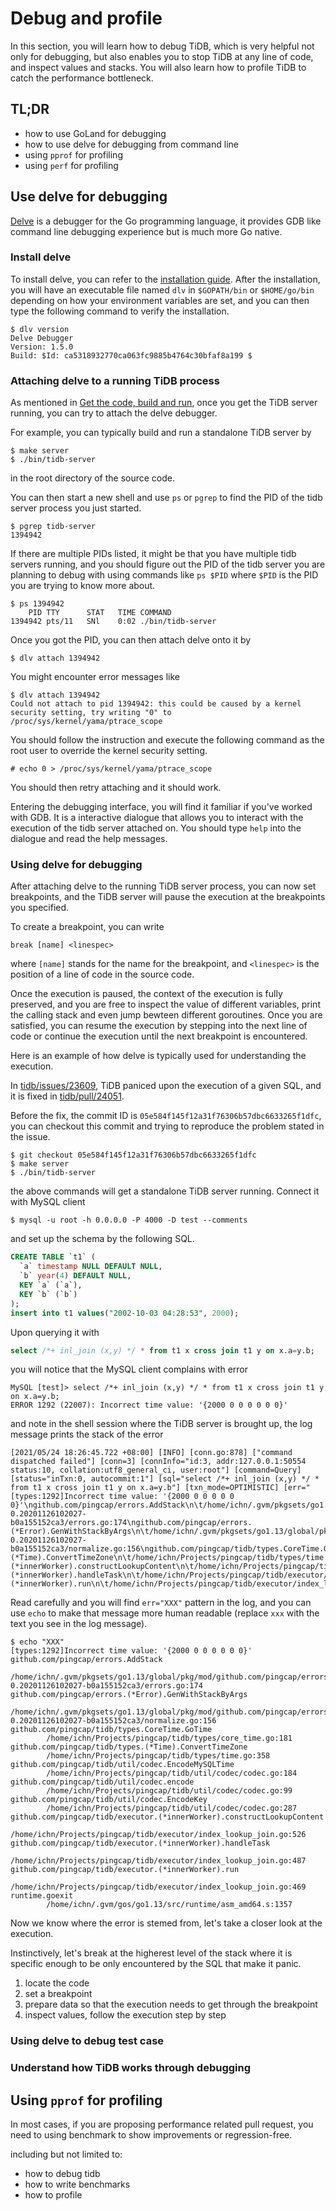 # Debug and profile


In this section, you will learn how to debug TiDB, which is very helpful not only for debugging, but also enables you to stop TiDB at any line of code, and inspect values and stacks. You will also learn how to profile TiDB to catch the performance bottleneck.

## TL;DR

* how to use GoLand for debugging
* how to use delve for debugging from command line
* using `pprof` for profiling
* using `perf` for profiling

## Use delve for debugging

[Delve](https://github.com/go-delve/delve) is a debugger for the Go programming language, it provides GDB like command line debugging experience but is much more Go native.

### Install delve

To install delve, you can refer to the [installation guide](https://github.com/go-delve/delve/tree/master/Documentation/installation). After the installation, you will have an executable file named `dlv` in `$GOPATH/bin` or `$HOME/go/bin` depending on how your environment variables are set, and you can then type the following command to verify the installation.

```
$ dlv version
Delve Debugger
Version: 1.5.0
Build: $Id: ca5318932770ca063fc9885b4764c30bfaf8a199 $
```

### Attaching delve to a running TiDB process

As mentioned in [Get the code, build and run](https://zz-jason.gitbook.io/tidb-dev-guide/get-started/build-tidb-from-source), once you get the TiDB server running, you can try to attach the delve debugger.

For example, you can typically build and run a standalone TiDB server by

```
$ make server
$ ./bin/tidb-server
```

in the root directory of the source code.

You can then start a new shell and use `ps` or `pgrep` to find the PID of the tidb server process you just started.

```
$ pgrep tidb-server
1394942
```

If there are multiple PIDs listed, it might be that you have multiple tidb servers running, and you should figure out the PID of the tidb server you are planning to debug with using commands like `ps $PID` where `$PID` is the PID you are trying to know more about.

```
$ ps 1394942
    PID TTY      STAT   TIME COMMAND
1394942 pts/11   SNl    0:02 ./bin/tidb-server
```

Once you got the PID, you can then attach delve onto it by

```
$ dlv attach 1394942
```

You might encounter error messages like

```
$ dlv attach 1394942
Could not attach to pid 1394942: this could be caused by a kernel security setting, try writing "0" to /proc/sys/kernel/yama/ptrace_scope
```

You should follow the instruction and execute the following command as the root user to override the kernel security setting.

```
# echo 0 > /proc/sys/kernel/yama/ptrace_scope
```

You should then retry attaching and it should work.

Entering the debugging interface, you will find it familiar if you've worked with GDB. It is a interactive dialogue that allows you to interact with the execution of the tidb server attached on. You should type `help` into the dialogue and read the help messages.

### Using delve for debugging

After attaching delve to the running TiDB server process, you can now set breakpoints, and the TiDB server will pause the execution at the breakpoints you specified.

To create a breakpoint, you can write

```
break [name] <linespec>
```

where `[name]` stands for the name for the breakpoint, and `<linespec>` is the position of a line of code in the source code.

Once the execution is paused, the context of the execution is fully preserved, and you are free to inspect the value of different variables, print the calling stack and even jump bewteen different goroutines. Once you are satisfied, you can resume the execution by stepping into the next line of code or continue the execution until the next breakpoint is encountered.

Here is an example of how delve is typically used for understanding the execution.

In [tidb/issues/23609](https://github.com/pingcap/tidb/issues/23609), TiDB paniced upon the execution of a given SQL, and it is fixed in [tidb/pull/24051](https://github.com/pingcap/tidb/pull/24051).

Before the fix, the commit ID is `05e584f145f12a31f76306b57dbc6633265f1dfc`, you can checkout this commit and trying to reproduce the problem stated in the issue.

```
$ git checkout 05e584f145f12a31f76306b57dbc6633265f1dfc
$ make server
$ ./bin/tidb-server
```

the above commands will get a standalone TiDB server running. Connect it with MySQL client

```
$ mysql -u root -h 0.0.0.0 -P 4000 -D test --comments
```

and set up the schema by the following SQL.

```sql
CREATE TABLE `t1` (
  `a` timestamp NULL DEFAULT NULL,
  `b` year(4) DEFAULT NULL,
  KEY `a` (`a`),
  KEY `b` (`b`)
);
insert into t1 values("2002-10-03 04:28:53", 2000);
```

Upon querying it with

```sql
select /*+ inl_join (x,y) */ * from t1 x cross join t1 y on x.a=y.b;
```

you will notice that the MySQL client complains with error

```
MySQL [test]> select /*+ inl_join (x,y) */ * from t1 x cross join t1 y on x.a=y.b;
ERROR 1292 (22007): Incorrect time value: '{2000 0 0 0 0 0 0}'
```

and note in the shell session where the TiDB server is brought up, the log message prints the stack of the error

```
[2021/05/24 18:26:45.722 +08:00] [INFO] [conn.go:878] ["command dispatched failed"] [conn=3] [connInfo="id:3, addr:127.0.0.1:50554 status:10, collation:utf8_general_ci, user:root"] [command=Query] [status="inTxn:0, autocommit:1"] [sql="select /*+ inl_join (x,y) */ * from t1 x cross join t1 y on x.a=y.b"] [txn_mode=OPTIMISTIC] [err="[types:1292]Incorrect time value: '{2000 0 0 0 0 0 0}'\ngithub.com/pingcap/errors.AddStack\n\t/home/ichn/.gvm/pkgsets/go1.13/global/pkg/mod/github.com/pingcap/errors@v0.11.5-0.20201126102027-b0a155152ca3/errors.go:174\ngithub.com/pingcap/errors.(*Error).GenWithStackByArgs\n\t/home/ichn/.gvm/pkgsets/go1.13/global/pkg/mod/github.com/pingcap/errors@v0.11.5-0.20201126102027-b0a155152ca3/normalize.go:156\ngithub.com/pingcap/tidb/types.CoreTime.GoTime\n\t/home/ichn/Projects/pingcap/tidb/types/core_time.go:181\ngithub.com/pingcap/tidb/types.(*Time).ConvertTimeZone\n\t/home/ichn/Projects/pingcap/tidb/types/time.go:358\ngithub.com/pingcap/tidb/util/codec.EncodeMySQLTime\n\t/home/ichn/Projects/pingcap/tidb/util/codec/codec.go:184\ngithub.com/pingcap/tidb/util/codec.encode\n\t/home/ichn/Projects/pingcap/tidb/util/codec/codec.go:99\ngithub.com/pingcap/tidb/util/codec.EncodeKey\n\t/home/ichn/Projects/pingcap/tidb/util/codec/codec.go:287\ngithub.com/pingcap/tidb/executor.(*innerWorker).constructLookupContent\n\t/home/ichn/Projects/pingcap/tidb/executor/index_lookup_join.go:526\ngithub.com/pingcap/tidb/executor.(*innerWorker).handleTask\n\t/home/ichn/Projects/pingcap/tidb/executor/index_lookup_join.go:487\ngithub.com/pingcap/tidb/executor.(*innerWorker).run\n\t/home/ichn/Projects/pingcap/tidb/executor/index_lookup_join.go:469\nruntime.goexit\n\t/home/ichn/.gvm/gos/go1.13/src/runtime/asm_amd64.s:1357"]
```

Read carefully and you will find `err="XXX"` pattern in the log, and you can use `echo` to make that message more human readable (replace `xxx` with the text you see in the log message).

```
$ echo "XXX"
[types:1292]Incorrect time value: '{2000 0 0 0 0 0 0}'
github.com/pingcap/errors.AddStack
        /home/ichn/.gvm/pkgsets/go1.13/global/pkg/mod/github.com/pingcap/errors@v0.11.5-0.20201126102027-b0a155152ca3/errors.go:174
github.com/pingcap/errors.(*Error).GenWithStackByArgs
        /home/ichn/.gvm/pkgsets/go1.13/global/pkg/mod/github.com/pingcap/errors@v0.11.5-0.20201126102027-b0a155152ca3/normalize.go:156
github.com/pingcap/tidb/types.CoreTime.GoTime
        /home/ichn/Projects/pingcap/tidb/types/core_time.go:181
github.com/pingcap/tidb/types.(*Time).ConvertTimeZone
        /home/ichn/Projects/pingcap/tidb/types/time.go:358
github.com/pingcap/tidb/util/codec.EncodeMySQLTime
        /home/ichn/Projects/pingcap/tidb/util/codec/codec.go:184
github.com/pingcap/tidb/util/codec.encode
        /home/ichn/Projects/pingcap/tidb/util/codec/codec.go:99
github.com/pingcap/tidb/util/codec.EncodeKey
        /home/ichn/Projects/pingcap/tidb/util/codec/codec.go:287
github.com/pingcap/tidb/executor.(*innerWorker).constructLookupContent
        /home/ichn/Projects/pingcap/tidb/executor/index_lookup_join.go:526
github.com/pingcap/tidb/executor.(*innerWorker).handleTask
        /home/ichn/Projects/pingcap/tidb/executor/index_lookup_join.go:487
github.com/pingcap/tidb/executor.(*innerWorker).run
        /home/ichn/Projects/pingcap/tidb/executor/index_lookup_join.go:469
runtime.goexit
        /home/ichn/.gvm/gos/go1.13/src/runtime/asm_amd64.s:1357
```

Now we know where the error is stemed from, let's take a closer look at the execution.

Instinctively, let's break at the higherest level of the stack where it is specific enough to be only encountered by the SQL that make it panic.


1. locate the code
2. set a breakpoint
3. prepare data so that the execution needs to get through the breakpoint
4. inspect values, follow the execution step by step




### Using delve to debug test case

### Understand how TiDB works through debugging

## Using `pprof` for profiling

In most cases, if you are proposing performance related pull request, you need to using benchmark to show improvements or regression-free.

including but not limited to:

* how to debug tidb
* how to write benchmarks
* how to profile

